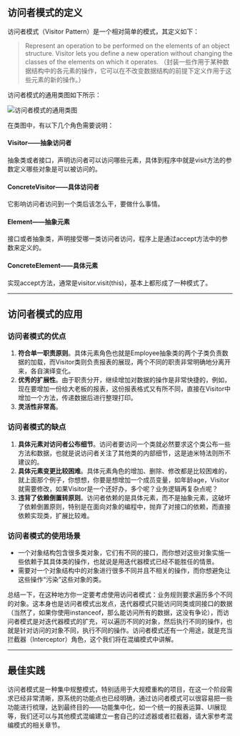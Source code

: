 ## 访问者模式的定义 ##

访问者模式（Visitor Pattern）是一个相对简单的模式，其定义如下：

> Represent an operation to be performed on the elements of an object structure. Visitor lets you define a new operation without changing the classes of the elements on which it operates. （封装一些作用于某种数据结构中的各元素的操作，它可以在不改变数据结构的前提下定义作用于这些元素的新的操作。）

访问者模式的通用类图如下所示：

![访问者模式的通用类图](https://gitee.com/uploads/images/2018/0614/195520_20311a99_737082.png "访问者模式的通用类图.png")

在类图中，有以下几个角色需要说明：

#### Visitor——抽象访问者 ####

抽象类或者接口，声明访问者可以访问哪些元素，具体到程序中就是visit方法的参数定义哪些对象是可以被访问的。

#### ConcreteVisitor——具体访问者 ####

它影响访问者访问到一个类后该怎么干，要做什么事情。

#### Element——抽象元素 ####

接口或者抽象类，声明接受哪一类访问者访问，程序上是通过accept方法中的参数来定义的。

#### ConcreteElement——具体元素 ####

实现accept方法，通常是visitor.visit(this)，基本上都形成了一种模式了。

------

## 访问者模式的应用 ##

### 访问者模式的优点 ###
1. **符合单一职责原则**。具体元素角色也就是Employee抽象类的两个子类负责数据的加载，而Visitor类则负责报表的展现，两个不同的职责非常明确地分离开来，各自演绎变化。
2. **优秀的扩展性**。由于职责分开，继续增加对数据的操作是非常快捷的，例如，现在要增加一份给大老板的报表，这份报表格式又有所不同，直接在Visitor中增加一个方法，传递数据后进行整理打印。
3. **灵活性非常高**。

### 访问者模式的缺点 ###
1. **具体元素对访问者公布细节**。访问者要访问一个类就必然要求这个类公布一些方法和数据，也就是说访问者关注了其他类的内部细节，这是迪米特法则所不建议的。
2. **具体元素变更比较困难**。具体元素角色的增加、删除、修改都是比较困难的，就上面那个例子，你想想，你要是想增加一个成员变量，如年龄age，Visitor就需要修改，如果Visitor是一个还好办，多个呢？业务逻辑再复杂点呢？
3. **违背了依赖倒置转原则**。访问者依赖的是具体元素，而不是抽象元素，这破坏了依赖倒置原则，特别是在面向对象的编程中，抛弃了对接口的依赖，而直接依赖实现类，扩展比较难。

### 访问者模式的使用场景 ###

- 一个对象结构包含很多类对象，它们有不同的接口，而你想对这些对象实施一些依赖于其具体类的操作，也就说是用迭代器模式已经不能胜任的情景。
- 需要对一个对象结构中的对象进行很多不同并且不相关的操作，而你想避免让这些操作“污染”这些对象的类。

总结一下，在这种地方你一定要考虑使用访问者模式：业务规则要求遍历多个不同的对象。这本身也是访问者模式出发点，迭代器模式只能访问同类或同接口的数据（当然了，如果你使用instanceof，那么能访问所有的数据，这没有争论），而访问者模式是对迭代器模式的扩充，可以遍历不同的对象，然后执行不同的操作，也就是针对访问的对象不同，执行不同的操作。访问者模式还有一个用途，就是充当拦截器（Interceptor）角色，这个我们将在混编模式中讲解。

---

## 最佳实践 ##
访问者模式是一种集中规整模式，特别适用于大规模重构的项目，在这一个阶段需求已经非常清晰，原系统的功能点也已经明确，通过访问者模式可以很容易把一些功能进行梳理，达到最终目的——功能集中化，如一个统一的报表运算、UI展现等，我们还可以与其他模式混编建立一套自己的过滤器或者拦截器，请大家参考混编模式的相关章节。